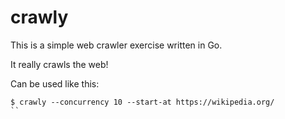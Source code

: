 # crawly

This is a simple web crawler exercise written in Go.

It really crawls the web!

Can be used like this:
```
$ crawly --concurrency 10 --start-at https://wikipedia.org/
``
